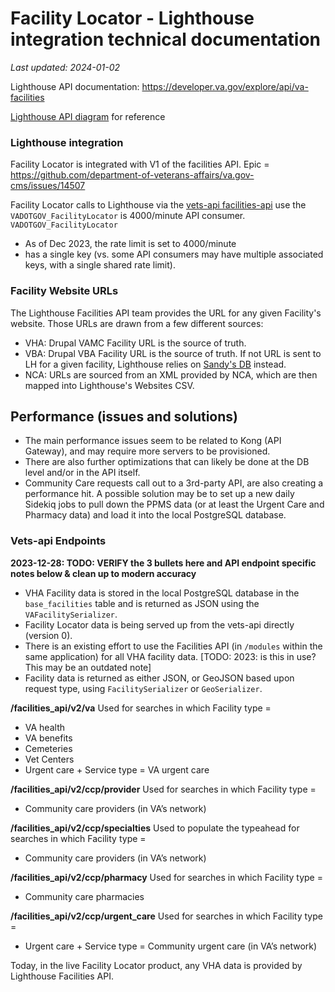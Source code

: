 # Facility Locator - Lighthouse integration technical documentation
_Last updated: 2024-01-02_

Lighthouse API documentation: https://developer.va.gov/explore/api/va-facilities

[Lighthouse API diagram](https://github.com/department-of-veterans-affairs/lighthouse-facilities) for reference


### Lighthouse integration
Facility Locator is integrated with V1 of the facilities API. Epic = https://github.com/department-of-veterans-affairs/va.gov-cms/issues/14507

Facility Locator calls to Lighthouse via the [vets-api facilities-api](https://github.com/department-of-veterans-affairs/va.gov-team/tree/master/products/facilities/facilities-api) use the `VADOTGOV_FacilityLocator` is 4000/minute API consumer.
`VADOTGOV_FacilityLocator` 
* As of Dec 2023, the rate limit is set to 4000/minute
* has a single key (vs. some API consumers may have multiple associated keys, with a single shared rate limit). 

### **Facility Website URLs**
The Lighthouse Facilities API team provides the URL for any given Facility's website. Those URLs are drawn from a few different sources: 
* VHA: Drupal VAMC Facility URL is the source of truth.
* VBA: Drupal VBA Facility URL is the source of truth. If not URL is sent to LH for a given facility, Lighthouse relies on [Sandy's DB](https://github.com/department-of-veterans-affairs/va.gov-team/blob/master/products/facilities/facility-locator/engineering/data-and-api-integrations/vba/vba-data-consistency-issues.md#2024-notes) instead.
* NCA: URLs are sourced from an XML provided by NCA, which are then mapped into Lighthouse's Websites CSV. 

## Performance (issues and solutions)
* The main performance issues seem to be related to Kong (API Gateway), and may require more servers to be provisioned.
* There are also further optimizations that can likely be done at the DB level and/or in the API itself.
* Community Care requests call out to a 3rd-party API, are also creating a performance hit. A possible solution may be to set up a new daily Sidekiq jobs to pull down the PPMS data (or at least the Urgent Care and Pharmacy data) and load it into the local PostgreSQL database.


### Vets-api Endpoints
**2023-12-28: TODO: VERIFY the 3 bullets here and API endpoint specific notes below & clean up to modern accuracy** 
* VHA Facility data is stored in the local PostgreSQL database in the `base_facilities` table and is returned as JSON using the `VAFacilitySerializer`.
* Facility Locator data is being served up from the vets-api directly (version 0).
* There is an existing effort to use the Facilities API (in `/modules` within the same application) for all VHA facility data. [TODO: 2023: is this in use? This may be an outdated note]
* Facility data is returned as either JSON, or GeoJSON based upon request type, using `FacilitySerializer` or `GeoSerializer`.


**/facilities_api/v2/va** 
Used for searches in which Facility type =
- VA health
- VA benefits
- Cemeteries
- Vet Centers
- Urgent care + Service type = VA urgent care

**/facilities_api/v2/ccp/provider**
Used for searches in which Facility type =
- Community care providers (in VA’s network)

**/facilities_api/v2/ccp/specialties**
Used to populate the typeahead for searches in which Facility type =
- Community care providers (in VA’s network)

**/facilities_api/v2/ccp/pharmacy**
Used for searches in which Facility type =
- Community care pharmacies

**/facilities_api/v2/ccp/urgent_care** 
Used for searches in which Facility type =
- Urgent care + Service type = Community urgent care (in VA’s network)



Today, in the live Facility Locator product, any VHA data is provided by Lighthouse Facilities API. 
